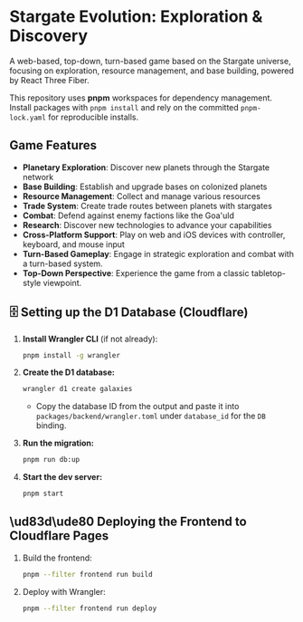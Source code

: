 # Stargate Evolution: Exploration & Discovery

A web-based, top-down, turn-based game based on the Stargate universe, focusing on exploration, resource management, and base building, powered by React Three Fiber.

This repository uses **pnpm** workspaces for dependency management. Install packages with `pnpm install` and rely on the committed `pnpm-lock.yaml` for reproducible installs.

## Game Features

- **Planetary Exploration**: Discover new planets through the Stargate network
- **Base Building**: Establish and upgrade bases on colonized planets
- **Resource Management**: Collect and manage various resources
- **Trade System**: Create trade routes between planets with stargates
- **Combat**: Defend against enemy factions like the Goa'uld
- **Research**: Discover new technologies to advance your capabilities
- **Cross-Platform Support**: Play on web and iOS devices with controller, keyboard, and mouse input
- **Turn-Based Gameplay**: Engage in strategic exploration and combat with a turn-based system.
- **Top-Down Perspective**: Experience the game from a classic tabletop-style viewpoint.

## 🗄️ Setting up the D1 Database (Cloudflare)

1. **Install Wrangler CLI** (if not already):
   ```sh
   pnpm install -g wrangler
   ```

2. **Create the D1 database:**
   ```sh
   wrangler d1 create galaxies
   ```
   - Copy the database ID from the output and paste it into `packages/backend/wrangler.toml` under `database_id` for the `DB` binding.

3. **Run the migration:**
   ```sh
   pnpm run db:up
   ```

4. **Start the dev server:**
   ```sh
   pnpm start
   ```

## \ud83d\ude80 Deploying the Frontend to Cloudflare Pages

1. Build the frontend:
   ```sh
   pnpm --filter frontend run build
   ```
2. Deploy with Wrangler:
   ```sh
   pnpm --filter frontend run deploy
   ```
